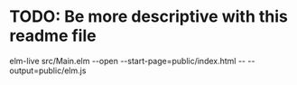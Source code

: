 # TODO: Be more descriptive with this readme file
elm-live src/Main.elm --open --start-page=public/index.html -- --output=public/elm.js